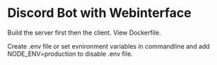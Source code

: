 # Discord Bot with Webinterface

Build the server first then the client. View Dockerfile.

Create .env file or set evnironment variables in commandline and add NODE_ENV=production to disable .env file.
